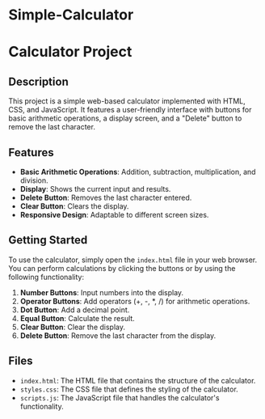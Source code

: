# Simple-Calculator
# Calculator Project

## Description

This project is a simple web-based calculator implemented with HTML, CSS, and JavaScript. It features a user-friendly interface with buttons for basic arithmetic operations, a display screen, and a "Delete" button to remove the last character.

## Features

- **Basic Arithmetic Operations**: Addition, subtraction, multiplication, and division.
- **Display**: Shows the current input and results.
- **Delete Button**: Removes the last character entered.
- **Clear Button**: Clears the display.
- **Responsive Design**: Adaptable to different screen sizes.

## Getting Started

To use the calculator, simply open the `index.html` file in your web browser. You can perform calculations by clicking the buttons or by using the following functionality:

1. **Number Buttons**: Input numbers into the display.
2. **Operator Buttons**: Add operators (+, -, *, /) for arithmetic operations.
3. **Dot Button**: Add a decimal point.
4. **Equal Button**: Calculate the result.
5. **Clear Button**: Clear the display.
6. **Delete Button**: Remove the last character from the display.

## Files

- `index.html`: The HTML file that contains the structure of the calculator.
- `styles.css`: The CSS file that defines the styling of the calculator.
- `scripts.js`: The JavaScript file that handles the calculator's functionality.
